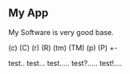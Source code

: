 
## My App

My Software is very good base.

(c) (C) (r) (R) (tm) (TM) (p) (P) +-

test.. test... test..... test?..... test!....

